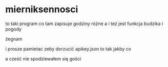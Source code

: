 # mierniksennosci
to taki program co tam zapisuje godziny różne
a i też jest funkcja budzika i pogody

żegnam

i prosze pamietac zeby dorzucić apikey.json
to tak jakby co

a cześć nie spodziewałem się gości
